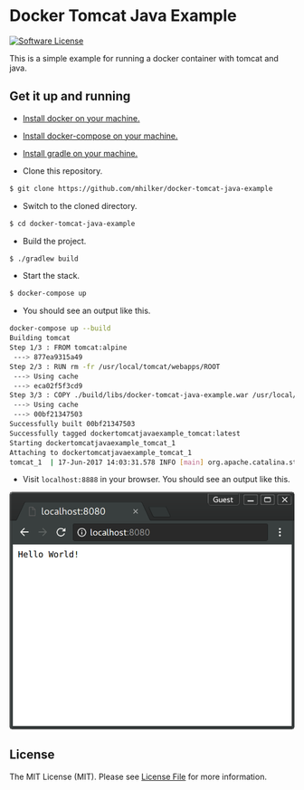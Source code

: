 # Docker Tomcat Java Example

[![Software License][ico-license]](LICENSE.md)

This is a simple example for running a docker container with tomcat and java.

## Get it up and running

- [Install docker on your machine.][install-docker]

- [Install docker-compose on your machine.][install-docker-compose]

- [Install gradle on your machine.][install-gradle]

- Clone this repository.

``` bash
$ git clone https://github.com/mhilker/docker-tomcat-java-example
```

- Switch to the cloned directory.

``` bash
$ cd docker-tomcat-java-example
```

- Build the project.

``` bash
$ ./gradlew build
```

- Start the stack.

``` bash
$ docker-compose up
```

- You should see an output like this.

``` bash
docker-compose up --build
Building tomcat
Step 1/3 : FROM tomcat:alpine
 ---> 877ea9315a49
Step 2/3 : RUN rm -fr /usr/local/tomcat/webapps/ROOT
 ---> Using cache
 ---> eca02f5f3cd9
Step 3/3 : COPY ./build/libs/docker-tomcat-java-example.war /usr/local/tomcat/webapps/ROOT.war
 ---> Using cache
 ---> 00bf21347503
Successfully built 00bf21347503
Successfully tagged dockertomcatjavaexample_tomcat:latest
Starting dockertomcatjavaexample_tomcat_1
Attaching to dockertomcatjavaexample_tomcat_1
tomcat_1  | 17-Jun-2017 14:03:31.578 INFO [main] org.apache.catalina.startup.Catalina.start Server startup in 403 ms
```

- Visit `localhost:8888` in your browser. You should see an output like this.

![Hello World Output with Docker and Java + Tomcat](./resources/screenshot-01.png)

## License

The MIT License (MIT). Please see [License File](LICENSE.md) for more information.

[ico-license]: https://img.shields.io/badge/license-MIT-brightgreen.svg?style=flat-square
[install-docker]: https://docs.docker.com/engine/installation
[install-docker-compose]: https://docs.docker.com/compose/install
[install-gradle]: https://gradle.org/install
